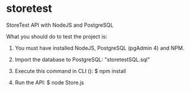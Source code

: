 # storetest
StoreTest API with NodeJS and PostgreSQL

What you should do to test the project is:

1. You must have installed NodeJS, PostgreSQL (pgAdmin 4) and NPM.

2. Import the database to PostgreSQL: "storetestSQL.sql"

3. Execute this command in CLI (): $ npm install

4. Run the API: $ node Store.js
